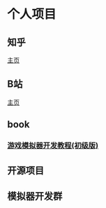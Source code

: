 # 个人项目

## 知乎
[主页](https://www.zhihu.com/people/jim-79-39-91)
## B站
[主页](https://space.bilibili.com/3493279404395296)

## book
### [游戏模拟器开发教程(初级版)](https://github.com/jinjiacun123/jinjiacun123.github.io/blob/main/game_emulator_develop(primary).md)

## 开源项目

## 模拟器开发群
